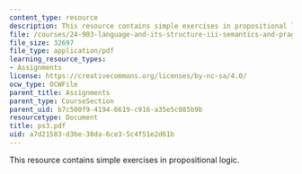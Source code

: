 ```yaml
---
content_type: resource
description: This resource contains simple exercises in propositional logic.
file: /courses/24-903-language-and-its-structure-iii-semantics-and-pragmatics-spring-2005/a7d21583d3be38da6ce35c4f51e2d61b_ps3.pdf
file_size: 32697
file_type: application/pdf
learning_resource_types:
- Assignments
license: https://creativecommons.org/licenses/by-nc-sa/4.0/
ocw_type: OCWFile
parent_title: Assignments
parent_type: CourseSection
parent_uid: b7c500f9-4194-6619-c916-a35e5c085b9b
resourcetype: Document
title: ps3.pdf
uid: a7d21583-d3be-38da-6ce3-5c4f51e2d61b
---
```

This resource contains simple exercises in propositional logic.